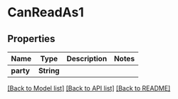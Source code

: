 # CanReadAs1

## Properties

Name | Type | Description | Notes
------------ | ------------- | ------------- | -------------
**party** | **String** |  | 

[[Back to Model list]](../README.md#documentation-for-models) [[Back to API list]](../README.md#documentation-for-api-endpoints) [[Back to README]](../README.md)


